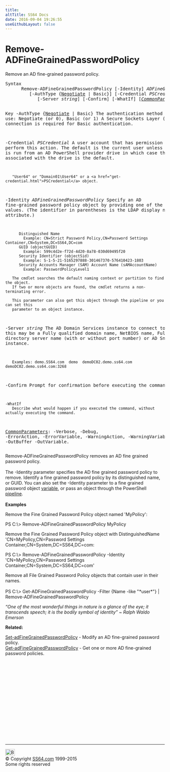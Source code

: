 ```yaml
---
title:
altTitle: SS64 Docs
date: 2016-09-04 19:26:55
useGithubLayout: false
---
```

<!-- #BeginLibraryItem "/Library/head_ps.lbi" --><!-- #EndLibraryItem --><h1>Remove-ADFineGrainedPasswordPolicy</h1> 
<p>Remove an AD fine-grained password policy.</p>
<pre>Syntax
      Remove-ADFineGrainedPasswordPolicy [-Identity] <i>ADFineGrainedPasswordPolicy</i>
         [-AuthType {<u>Negotiate</u> | Basic}] [-Credential <i>PSCredential</i>]
            [-Server <i>string</i>] [-Confirm] [-WhatIf] [<a href="common.html"><i>CommonParameters</i></a>]

Key
   -AuthType {<u>Negotiate</u> | Basic}
       The authentication method to use: Negotiate (or 0), Basic (or 1)
       A Secure Sockets Layer (SSL) connection is required for Basic authentication.

   -Credential <i>PSCredential</i>
       A user account that has permission to perform this action.
       The default is the current user unless the cmdlet is run from an AD PowerShell provider drive
       in which case the account associated with the drive is the default.

       "User64" or "Domain01\User64" or a <a href="get-credential.html">PSCredential</a> object.

   -Identity <i>ADFineGrainedPasswordPolicy</i>
       Specify an AD fine-grained password policy object by providing one of the following values.
       (The identifier in parentheses is the LDAP display name for the attribute.)

          Distinguished Name 
            Example: CN=Strict Password Policy,CN=Password Settings Container,CN=System,DC=SS64,DC=com 
          GUID (objectGUID) 
            Example: 599c4d2e-f72d-4d20-8a78-030d69495f20
          Security Identifier (objectSid) 
            Example: S-1-5-21-5165297888-301467370-576410423-1803
          Security Accounts Manager (SAM) Account Name (sAMAccountName)
            Example: PasswordPolicyLevel1

       The cmdlet searches the default naming context or partition to find the object.
       If two or more objects are found, the cmdlet returns a non-terminating error.

       This parameter can also get this object through the pipeline or you can set this
       parameter to an object instance.

   -Server <i>string</i>
       The AD Domain Services instance to connect to, this may be a Fully qualified domain name,
       NetBIOS name, Fully qualified directory server name (with or without port number) or AD Snapshot instance.

       Examples: demo.SS64.com  demo  demoDC02.demo.ss64.com  demoDC02.demo.ss64.com:3268

   -Confirm
       Prompt for confirmation before executing the command.

    -WhatIf
       Describe what would happen if you executed the command, without actually executing the command.

   <a href="common.html">CommonParameters</a>:
       -Verbose, -Debug, -ErrorAction, -ErrorVariable, -WarningAction, -WarningVariable,
       -OutBuffer -OutVariable.</pre>
<p>Remove-ADFineGrainedPasswordPolicy  removes an AD fine grained password policy.<br>
<br>
The <span class="code">-Identity</span> parameter specifies the AD fine grained password policy to remove. Identify a fine grained password policy by its distinguished name, or GUID. You can also set the -Identity parameter to a fine grained password object <a href="syntax-variables.html">variable</a>,  or pass an object through the PowerShell <a href="syntax-pipeline.html">pipeline</a>.<br>
<br>
<b>Examples</b></p>
<p>Remove the Fine Grained Password Policy object named 'MyPolicy':</p>
<p><span class="code">PS C:\&gt; Remove-ADFineGrainedPasswordPolicy MyPolicy</span></p>
<p>Remove the Fine Grained Password Policy object with DistinguishedName 'CN=MyPolicy,CN=Password Settings Container,CN=System,DC=SS64,DC=com:</p>
<p><span class="code">PS C:\&gt; Remove-ADFineGrainedPasswordPolicy -Identity 'CN=MyPolicy,CN=Password Settings Container,CN=System,DC=SS64,DC=com'</span></p>
<p>Remove all File Grained Password Policy objects that contain user in their names.<br>
<br>
<span class="code">PS C:\&gt; Get-ADFineGrainedPasswordPolicy -Filter {Name -like "*user*"} | Remove-ADFineGrainedPasswordPolicy</span></p>
<p class="quote"><i> “One of the most wonderful things in nature is a glance of the eye; it transcends speech; it is the bodily symbol of identity” ~ Ralph Waldo Emerson</i></p>
<p><b>Related:</b></p>
<p><a href="set-adfinegrainedpasswordpolicy.html">Set-adFineGrainedPasswordPolicy</a> - Modify an AD fine-grained password policy.<br>
<a href="get-adfinegrainedpasswordpolicy.html">Get-adFineGrainedPasswordPolicy</a> - Get one or more AD fine-grained password policies.</p><!-- #BeginLibraryItem "/Library/foot_ps.lbi" --><p>
<!-- PowerShell300 -->
<ins class="adsbygoogle" style="display:inline-block;width:300px;height:250px" data-ad-client="ca-pub-6140977852749469" data-ad-slot="6253539900"></ins>
<script>
(adsbygoogle = window.adsbygoogle || []).push({});
</script></p>
<hr>
<div id="bl" class="footer"><a href="remove-adfinegrainedpasswordpolicy.html#"><img src="../images/top.png" width="30" height="22" alt="Back to the Top"></a></div>
<div id="br" class="footer, tagline">© Copyright <a href="../index.html">SS64.com</a> 1999-2015<br>
Some rights reserved</div><!-- #EndLibraryItem -->

